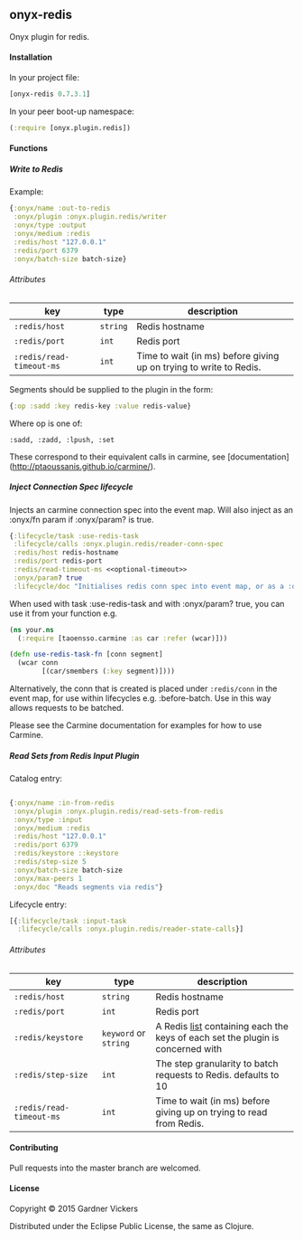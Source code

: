 ## onyx-redis

Onyx plugin for redis.

#### Installation

In your project file:

```clojure
[onyx-redis 0.7.3.1]
```

In your peer boot-up namespace:

```clojure
(:require [onyx.plugin.redis])
```

#### Functions

##### Write to Redis

Example:

```clojure
{:onyx/name :out-to-redis
 :onyx/plugin :onyx.plugin.redis/writer
 :onyx/type :output
 :onyx/medium :redis
 :redis/host "127.0.0.1"
 :redis/port 6379
 :onyx/batch-size batch-size}
```

###### Attributes

|key                           | type                 | description
|------------------------------|----------------------|------------
|`:redis/host`                 | `string`             | Redis hostname
|`:redis/port`                 | `int`                | Redis port
|`:redis/read-timeout-ms`      | `int`                | Time to wait (in ms) before giving up on trying to write to Redis.

Segments should be supplied to the plugin in the form:
```clojure
{:op :sadd :key redis-key :value redis-value}
```

Where op is one of:
```
:sadd, :zadd, :lpush, :set
```
These correspond to their equivalent calls in carmine, see [documentation] (http://ptaoussanis.github.io/carmine/).

##### Inject Connection Spec lifecycle

Injects an carmine connection spec into the event map. Will also inject as an :onyx/fn param if :onyx/param? is true.

```clojure
{:lifecycle/task :use-redis-task
 :lifecycle/calls :onyx.plugin.redis/reader-conn-spec
 :redis/host redis-hostname
 :redis/port redis-port
 :redis/read-timeout-ms <<optional-timeout>>
 :onyx/param? true
 :lifecycle/doc "Initialises redis conn spec into event map, or as a :onyx.core/param"}
```

When used with task :use-redis-task and with :onyx/param? true, you can use it from your function e.g.

```clojure
(ns your.ns
  (:require [taoensso.carmine :as car :refer (wcar)]))

(defn use-redis-task-fn [conn segment]
  (wcar conn
        [(car/smembers (:key segment)])))
```

Alternatively, the conn that is created is placed under `:redis/conn` in the
event map, for use within lifecycles e.g. :before-batch. Use in this way allows
requests to be batched.

Please see the Carmine documentation for examples for how to use Carmine.

##### Read Sets from Redis Input Plugin

Catalog entry:

```clojure

{:onyx/name :in-from-redis
 :onyx/plugin :onyx.plugin.redis/read-sets-from-redis
 :onyx/type :input
 :onyx/medium :redis
 :redis/host "127.0.0.1"
 :redis/port 6379
 :redis/keystore ::keystore
 :redis/step-size 5
 :onyx/batch-size batch-size
 :onyx/max-peers 1
 :onyx/doc "Reads segments via redis"}

```

Lifecycle entry:

```clojure
[{:lifecycle/task :input-task
  :lifecycle/calls :onyx.plugin.redis/reader-state-calls}]
```

###### Attributes

|key                           | type                 | description
|------------------------------|----------------------|------------
|`:redis/host`                 | `string`             | Redis hostname
|`:redis/port`                 | `int`                | Redis port
|`:redis/keystore`             |`keyword` or `string` | A Redis [list](http://redis.io/topics/data-types) containing each the keys of each set the plugin is concerned with
|`:redis/step-size`            |`int`                 | The step granularity to batch requests to Redis. defaults to 10
|`:redis/read-timeout-ms`      |`int`                 | Time to wait (in ms) before giving up on trying to read from Redis.

#### Contributing

Pull requests into the master branch are welcomed.

#### License

Copyright © 2015 Gardner Vickers

Distributed under the Eclipse Public License, the same as Clojure.
